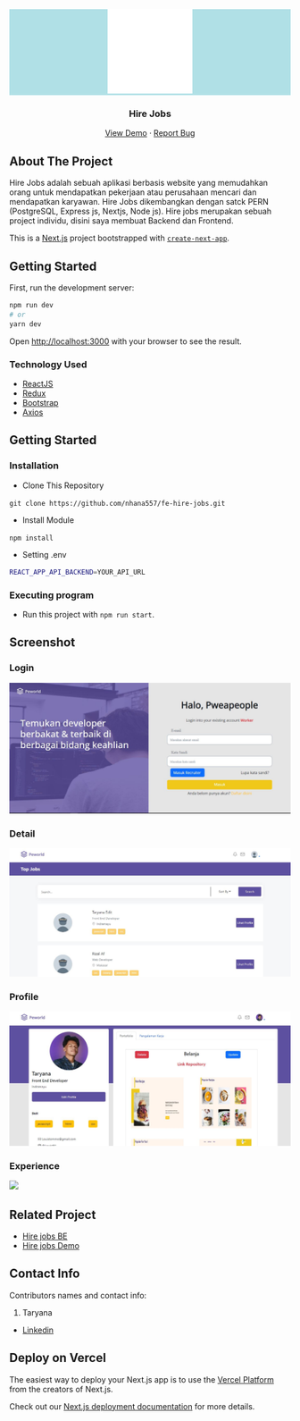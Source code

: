 <html>
<head>
<style>
.container{
    color: black;
    background-color: powderblue;
}
</style>
</head>
<body>
<div align="center" class='container'>
    <img src="./readme/Lg.svg" width="30%" />
</div>
<h3 align="center">Hire Jobs</h3>
<p align="center">
<a href="https://fe-hire-jobs.vercel.app/">View Demo</a>
·
<a href="https://github.com/nhana557/fe-hire-jobs/issues">Report Bug</a>
</p>
</body>
</html>

<!-- ABOUT THE PROJECT -->

## About The Project

Hire Jobs adalah sebuah aplikasi berbasis website yang memudahkan orang untuk mendapatkan pekerjaan atau perusahaan mencari dan mendapatkan karyawan. Hire Jobs dikembangkan dengan satck PERN (PostgreSQL, Express js, Nextjs, Node js). Hire jobs merupakan sebuah project individu, disini saya membuat Backend dan Frontend.

This is a [Next.js](https://nextjs.org/) project bootstrapped with [`create-next-app`](https://github.com/vercel/next.js/tree/canary/packages/create-next-app).

## Getting Started

First, run the development server:

```bash
npm run dev
# or
yarn dev
```

Open [http://localhost:3000](http://localhost:3000) with your browser to see the result.

### Technology Used

- [ReactJS](https://reactjs.org/)
- [Redux](https://redux.js.org/)
- [Bootstrap](https://getbootstrap.com/)
- [Axios](https://github.com/axios/axios)

<!-- GETTING STARTED -->

## Getting Started

### Installation

- Clone This Repository

`git clone https://github.com/nhana557/fe-hire-jobs.git`

- Install Module

`npm install`

- Setting .env

```bash
REACT_APP_API_BACKEND=YOUR_API_URL
```

### Executing program

- Run this project with `npm run start`.

<!-- SCREENSHOT -->

## Screenshot

### Login

<img src="./readme/HIre Login.JPG" />

### Detail

<img src="./readme/search.JPG" />

### Profile

<img src="./readme/profile.JPG" />

### Experience

<img src="./readme/profile experience.JPG" />

<!-- RELATED PROJECT -->

## Related Project

- [Hire jobs BE](https://github.com/nhana557/Hire-Jobs-BE)
- [Hire jobs Demo](https://fe-hire-jobs.vercel.app/)

<!-- CONTACT INFO -->

## Contact Info

Contributors names and contact info:

1. Taryana

- [Linkedin](https://www.linkedin.com/in/taryana10/)

## Deploy on Vercel

The easiest way to deploy your Next.js app is to use the [Vercel Platform](https://vercel.com/new?utm_medium=default-template&filter=next.js&utm_source=create-next-app&utm_campaign=create-next-app-readme) from the creators of Next.js.

Check out our [Next.js deployment documentation](https://nextjs.org/docs/deployment) for more details.
